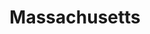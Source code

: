 ---
title: "Massachusetts"
hashtag: massachusetts
borders:
  - Atlantic Ocean
  - Connecticut
  - New Hampshire
  - New York
  - Rhode Island
  - Vermont
subdivision-of:
  - United States
tags:
  - State
  - United States
---